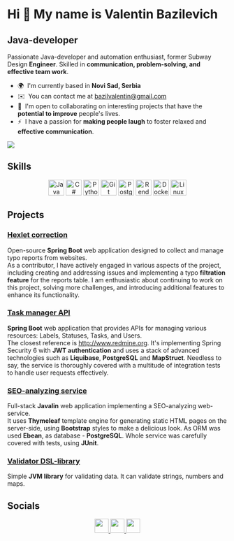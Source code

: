 Hi 👋 My name is Valentin Bazilevich
====================================

Java-developer
--------------

Passionate Java-developer and automation enthusiast, former Subway Design **Engineer**. Skilled in **communication, problem-solving, and effective team work**.

* 🌍  I'm currently based in **Novi Sad, Serbia**
* ✉️  You can contact me at [bazilvalentin@gmail.com](mailto:bazilvalentin@gmail.com)
* 🤝  I'm open to collaborating on interesting projects that have the **potential to improve** people's lives.
* ⚡  I have a passion for **making people laugh** to foster relaxed and **effective communication**.

<a href="https://www.x.com/bazi1val" target="_blank" rel="noreferrer"><img
src="https://img.shields.io/twitter/follow/bazi1val?logo=twitter&style=for-the-badge&color=0891b2&labelColor=1c1917"
/></a>

## Skills

<p align="center">
<a href="https://www.oracle.com/java/" target="_blank" rel="noreferrer"><img src="https://raw.githubusercontent.com/danielcranney/readme-generator/main/public/icons/skills/java-colored.svg" width="36" height="36" alt="Java" /></a>  <a href="https://docs.microsoft.com/en-us/dotnet/csharp/" target="_blank" rel="noreferrer"><img src="https://raw.githubusercontent.com/danielcranney/readme-generator/main/public/icons/skills/csharp-colored.svg" width="36" height="36" alt="C#" /></a>  <a href="https://www.python.org/" target="_blank" rel="noreferrer"><img src="https://raw.githubusercontent.com/danielcranney/readme-generator/main/public/icons/skills/python-colored.svg" width="36" height="36" alt="Python" /></a>  <a href="https://git-scm.com/" target="_blank" rel="noreferrer"><img src="https://raw.githubusercontent.com/danielcranney/readme-generator/main/public/icons/skills/git-colored.svg" width="36" height="36" alt="Git" /></a>  <a href="https://www.postgresql.org/" target="_blank" rel="noreferrer"><img src="https://raw.githubusercontent.com/danielcranney/readme-generator/main/public/icons/skills/postgresql-colored.svg" width="36" height="36" alt="PostgreSQL" /></a>  <a href="https://render.com/" target="_blank" rel="noreferrer"><img src="https://raw.githubusercontent.com/danielcranney/readme-generator/main/public/icons/skills/render-colored.svg" width="36" height="36" alt="Render" /></a>   <a href="https://www.docker.com/" target="_blank" rel="noreferrer"><img src="https://raw.githubusercontent.com/danielcranney/readme-generator/main/public/icons/skills/docker-colored.svg" width="36" height="36" alt="Docker" /></a>  <a href="https://www.linux.org" target="_blank" rel="noreferrer"><img src="https://raw.githubusercontent.com/danielcranney/readme-generator/main/public/icons/skills/linux-colored.svg" width="36" height="36" alt="Linux" /></a>
</p>

## Projects

### [Hexlet correction](https://github.com/bazilval/hexlet-correction)
Open-source **Spring Boot** web application designed to collect and manage typo reports from websites.\
As a contributor, I have actively engaged in various aspects of the project, including creating and addressing issues and implementing a typo **filtration feature** for the reports table. I am enthusiastic about continuing to work on this project, solving more challenges, and introducing additional features to enhance its functionality.

### [Task manager API](https://github.com/bazilval/my-task-manager)
**Spring Boot** web application that provides APIs for managing various resources: Labels, Statuses, Tasks, and Users.\
The closest reference is http://www.redmine.org. It's implementing Spring Security 6 with **JWT authentication** and uses a stack of advanced technologies such as **Liquibase**, **PostgreSQL** and **MapStruct**. Needless to say, the service is thoroughly covered with a multitude of integration tests to handle user requests effectively.

### [SEO-analyzing service](https://github.com/bazilval/my-site-analyzer)
Full-stack **Javalin** web application implementing a SEO-analyzing web-service.\
It uses **Thymeleaf** template engine for generating static HTML pages on the server-side, using **Bootstrap** styles to make a delicious look. As ORM was used **Ebean**, as database - **PostgreSQL**. Whole service was carefully covered with tests, using **JUnit**.

### [Validator DSL-library](https://github.com/bazilval/my-validation-library)
Simple **JVM library** for validating data. It can validate strings, numbers and maps.

## Socials

<p align="center"> <a href="https://www.facebook.com/valentin.bazilevich" target="_blank" rel="noreferrer"> <picture> <source media="(prefers-color-scheme: dark)" srcset="https://raw.githubusercontent.com/danielcranney/readme-generator/main/public/icons/socials/facebook-dark.svg" /> <source media="(prefers-color-scheme: light)" srcset="https://raw.githubusercontent.com/danielcranney/readme-generator/main/public/icons/socials/facebook.svg" /> <img src="https://raw.githubusercontent.com/danielcranney/readme-generator/main/public/icons/socials/facebook.svg" width="32" height="32" /> </picture> </a>  <a href="https://www.linkedin.com/in/bazilval" target="_blank" rel="noreferrer"> <picture> <source media="(prefers-color-scheme: dark)" srcset="https://raw.githubusercontent.com/danielcranney/readme-generator/main/public/icons/socials/linkedin-dark.svg" /> <source media="(prefers-color-scheme: light)" srcset="https://raw.githubusercontent.com/danielcranney/readme-generator/main/public/icons/socials/linkedin.svg" /> <img src="https://raw.githubusercontent.com/danielcranney/readme-generator/main/public/icons/socials/linkedin.svg" width="32" height="32" /> </picture> </a>   <a href="https://www.x.com/bazi1val" target="_blank" rel="noreferrer"> <picture> <source media="(prefers-color-scheme: dark)" srcset="https://raw.githubusercontent.com/danielcranney/readme-generator/main/public/icons/socials/twitter-dark.svg" /> <source media="(prefers-color-scheme: light)" srcset="https://raw.githubusercontent.com/danielcranney/readme-generator/main/public/icons/socials/twitter.svg" /> <img src="https://raw.githubusercontent.com/danielcranney/readme-generator/main/public/icons/socials/twitter.svg" width="32" height="32" /> </picture> </a></p>
